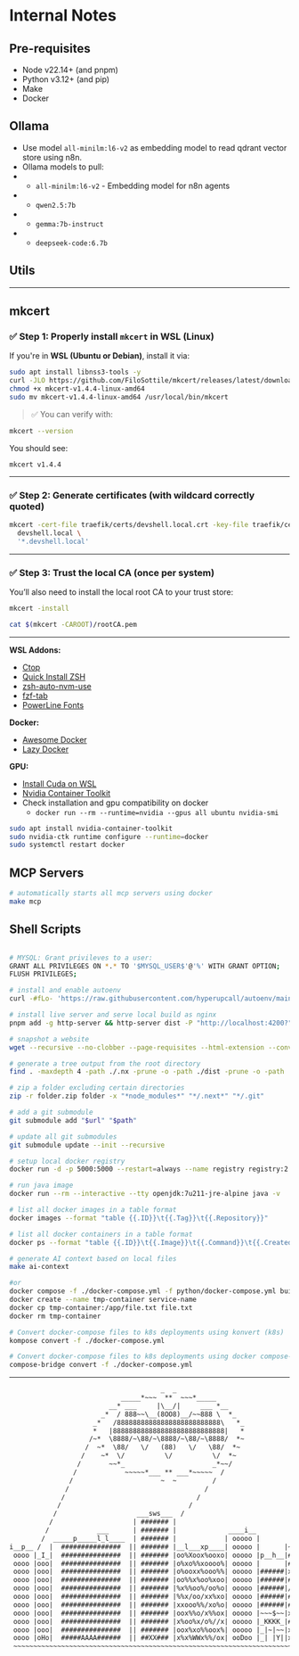 # Internal Notes

## Pre-requisites

- Node v22.14+ (and pnpm)
- Python v3.12+ (and pip)
- Make
- Docker

## Ollama

- Use model `all-minilm:l6-v2` as embedding model to read qdrant vector store using n8n.
- Ollama models to pull:
- - `all-minilm:l6-v2` - Embedding model for n8n agents
- - `qwen2.5:7b`
- - `gemma:7b-instruct`
- - `deepseek-code:6.7b`

## Utils

---

## mkcert

### ✅ Step 1: Properly install `mkcert` in WSL (Linux)

If you're in **WSL (Ubuntu or Debian)**, install it via:

```bash
sudo apt install libnss3-tools -y
curl -JLO https://github.com/FiloSottile/mkcert/releases/latest/download/mkcert-v1.4.4-linux-amd64
chmod +x mkcert-v1.4.4-linux-amd64
sudo mv mkcert-v1.4.4-linux-amd64 /usr/local/bin/mkcert
```

> ✅ You can verify with:

```bash
mkcert --version
```

You should see:

```
mkcert v1.4.4
```

---

### ✅ Step 2: Generate certificates (with wildcard correctly quoted)

```bash
mkcert -cert-file traefik/certs/devshell.local.crt -key-file traefik/certs/devshell.local.key \
  devshell.local \
  '*.devshell.local'
```

---

### ✅ Step 3: Trust the local CA (once per system)

You’ll also need to install the local root CA to your trust store:

```bash
mkcert -install

cat $(mkcert -CAROOT)/rootCA.pem
```

---

**WSL Addons:**

- [Ctop](https://github.com/bcicen/ctop)
- [Quick Install ZSH](https://gist.github.com/n1snt/454b879b8f0b7995740ae04c5fb5b7df)
- [zsh-auto-nvm-use](https://github.com/Sparragus/zsh-auto-nvm-use)
- [fzf-tab](https://gist.github.com/seungjulee/d72883c193ac630aac77e0602cb18270)
- [PowerLine Fonts](https://github.com/powerline/fonts?tab=readme-ov-file)

**Docker:**

- [Awesome Docker](https://github.com/veggiemonk/awesome-docker/blob/master/README.md)
- [Lazy Docker](https://github.com/jesseduffield/lazydocker#installation)

**GPU:**

- [Install Cuda on WSL](https://docs.nvidia.com/cuda/wsl-user-guide/index.html#installing-docker)
- [Nvidia Container Toolkit](https://docs.nvidia.com/datacenter/cloud-native/container-toolkit/latest/install-guide.html#installing-the-nvidia-container-toolkit)
- Check installation and gpu compatibility on docker
  - `docker run --rm --runtime=nvidia --gpus all ubuntu nvidia-smi`

```sh
sudo apt install nvidia-container-toolkit
sudo nvidia-ctk runtime configure --runtime=docker
sudo systemctl restart docker
```

## MCP Servers

```bash
# automatically starts all mcp servers using docker
make mcp
```

## Shell Scripts

```sh

# MYSQL: Grant privileves to a user:
GRANT ALL PRIVILEGES ON *.* TO '$MYSQL_USER$'@'%' WITH GRANT OPTION;
FLUSH PRIVILEGES;

# install and enable autoenv
curl -#fLo- 'https://raw.githubusercontent.com/hyperupcall/autoenv/main/scripts/install.sh' | sh

# install live server and serve local build as nginx
pnpm add -g http-server && http-server dist -P "http://localhost:4200?" -p 4200

# snapshot a website
wget --recursive --no-clobber --page-requisites --html-extension --convert-links --restrict-file-names=windows --domains domain.com --no-parent https://domain.com

# generate a tree output from the root directory
find . -maxdepth 4 -path ./.nx -prune -o -path ./dist -prune -o -path ./server -prune -o -path ./apps -prune -o -path ./node_modules -prune -o -path ./.git -prune -o -type d -print | sed -e "s/[^-][^\/]*\// |/g" -e "s/|\([^ ]\)/|-\1/" > tree.txt

# zip a folder excluding certain directories
zip -r folder.zip folder -x "*node_modules*" "*/.next*" "*/.git"

# add a git submodule
git submodule add "$url" "$path"

# update all git submodules
git submodule update --init --recursive

# setup local docker registry
docker run -d -p 5000:5000 --restart=always --name registry registry:2

# run java image
docker run --rm --interactive --tty openjdk:7u211-jre-alpine java -v

# list all docker images in a table format
docker images --format "table {{.ID}}\t{{.Tag}}\t{{.Repository}}"

# list all docker containers in a table format
docker ps --format "table {{.ID}}\t{{.Image}}\t{{.Command}}\t{{.CreatedAt}}\t{{.Status}}\t{{.Ports}}\t{{.Names}}"

# generate AI context based on local files
make ai-context

#or
docker compose -f ./docker-compose.yml -f python/docker-compose.yml build service-name
docker create --name tmp-container service-name
docker cp tmp-container:/app/file.txt file.txt
docker rm tmp-container

# Convert docker-compose files to k8s deployments using konvert (k8s)
kompose convert -f ./docker-compose.yml

# Convert docker-compose files to k8s deployments using docker compose-bridge plugin (k8s)
compose-bridge convert -f ./docker-compose.yml
```

---

```txt
                                      _  _
                            _____*~~~  **  ~~~*_____
                         __* ___     |\__/|     ___ *__
                       _*  / 888~~\__(8OO8)__/~~888 \  *_
                     _*   /88888888888888888888888888\   *_
                     *   |8888888888888888888888888888|   *
                    /~*  \8888/~\88/~\8888/~\88/~\8888/  *~
                   /  ~*  \88/   \/   (88)   \/   \88/  *~
                  /    ~*  \/          \/          \/  *~
                 /       ~~*_                      _*~~/
                /            ~~~~~*___ ** ___*~~~~~  /
               /                      ~  ~         /
              /                                  /
             /                                 /
            /                                /
           /                    ___sws___  /
          /                    | ####### |
         /            ___      | ####### |             ____i__
        /  _____p_____l_l____  | ####### |            | ooooo |         qp
i__p__ /  |  ###############  || ####### |__l___xp____| ooooo |      |~~~~|
 oooo |_I_|  ###############  || ####### |oo%Xoox%ooxo| ooooo |p__h__|##%#|
 oooo |ooo|  ###############  || ####### |o%xo%%xoooo%| ooooo |      |#xx%|
 oooo |ooo|  ###############  || ####### |o%ooxx%ooo%%| ooooo |######|x##%|
 oooo |ooo|  ###############  || ####### |oo%%x%oo%xoo| ooooo |######|##%x|
 oooo |ooo|  ###############  || ####### |%x%%oo%/oo%o| ooooo |######|/#%x|
 oooo |ooo|  ###############  || ####### |%%x/oo/xx%xo| ooooo |######|#%x/|
 oooo |ooo|  ###############  || ####### |xxooo%%/xo%o| ooooo |######|#^x#|
 oooo |ooo|  ###############  || ####### |oox%%o/x%%ox| ooooo |~~~$~~|x##/|
 oooo |ooo|  ###############  || ####### |x%oo%x/o%//x| ooooo |_KKKK_|#x/%|
 oooo |ooo|  ###############  || ####### |oox%xo%%oox%| ooooo |_|~|~~|xx%/|
 oooo |oHo|  #####AAAA######  || ##XX### |x%x%WWx%%/ox| ooDoo |_| |Y||xGGx|
 ~~~~~~~~~~~~~~~~~~~~~~~~~~~~~~~~~~~~~~~~~~~~~~~~~~~~~~~~~~~~~~~~~~~~~~~~~~
```
